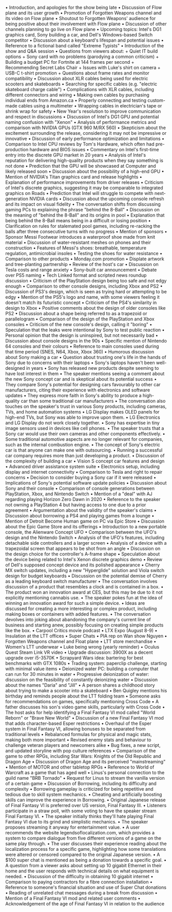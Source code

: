 • Introduction, and apologies for the show being late
• Discussion of Flow plane and its user growth
• Promotion of Forgotten Weapons channel and its video on Flow plane
• Shoutout to Forgotten Weapons' audience for being positive about their involvement with Flow plane
• Discussion of other channels planning to go live on Flow plane
• Upcoming topics: Intel's DG1 graphics card, Sony building a car, and Dell's Windows-based Switch competitor
• Discussion about a keyboard's lifespan and potential issues
• Reference to a fictional band called "Extreme Typists"
• Introduction of the show and Q&A session
• Questions from viewers about:
	+ Quiet IT build options
	+ Sony card with no problems (parodying a common criticism)
	+ Building a budget PC for Fortnite at 144 frames per second
	+ Recommending Secret Labs Chair
	+ Issues with Luke's shirt on camera
	+ USB-C t-shirt promotion
	+ Questions about frame rates and monitor compatibility
• Discussion about XLR cables being used for electric scooters and skateboards
• Searching for specific cables (e.g. "electric skateboard charge cable")
• Complications with XLR cables, including different connectors and wiring
• Making own cables by purchasing individual ends from Amazon.ca
• Properly connecting and testing custom-made cables using a multimeter
• Wrapping cables in electrician's tape or shrink wrap for safety
• New Year's resolution to improve communication and respect in discussions
• Discussion of Intel's DG1 GPU and potential naming confusion with "Xenon"
• Analysis of performance metrics and comparison with NVIDIA GPUs (GTX 960 M/RX 560)
• Skepticism about the excitement surrounding the release, considering it may not be impressive or innovative
• Discussion of early performance optimization and limitations
• Comparison to Intel CPU reviews by Tom's Hardware, which often had pre-production hardware and BIOS issues
• Commentary on Intel's first-time entry into the discrete GPU market in 20 years
• Analysis of Intel's reputation for delivering high-quality products when they say something is not done
• Prediction that the GPU will be showcased at Computer and likely released soon
• Discussion about the possibility of a high-end GPU
• Mention of NVIDIA's Titan graphics card and release highlights
• Explanation of performance improvements from driver releases
• Criticism of Intel's discrete graphics, suggesting it may be comparable to integrated graphics on Roads
• Prediction that Intel will struggle to compete with next-generation NVIDIA cards
• Discussion about the upcoming console refresh and its impact on visual fidelity
• The conversation shifts from discussing gaming PCs to explaining the phrase "behind the 8-Ball"
• Discussion on the meaning of "behind the 8-Ball" and its origins in pool
• Explanation that being behind the 8-Ball means being in a difficult or losing position
• Clarification on rules for stalemated pool games, including re-racking the balls after three consecutive turns with no progress
• Mention of sponsors
• Sponsor Messi Footwear introduces a waterproof shoe made from knit material
• Discussion of water-resistant meshes on phones and their construction
• Features of Messi's shoes: breathable, temperature regulation, antimicrobial insoles
• Testing the shoes for water resistance
• Comparison to other products
• Monday.com promotion
• Displate artwork and tree-planting partnership
• Review of the host's car
• Discussion on Tesla costs and range anxiety
• Sony-built car announcement
• Debate over PS5 naming
• Tech Linked format and scripted news roundup discussion
• Criticism of the PlayStation design being too safe and not edgy enough
• Comparison to other console designs, including Xbox and PS2
• Discussion of PS3's design, which is seen as trying hard or attempting to be edgy
• Mention of the PS5's logo and name, with some viewers feeling it doesn't match its futuristic concept
• Criticism of the PS4's similarity in design to Xbox
• Positive comments about the design of older consoles like PS2
• Discussion about a shape being referred to as a trapezoid or parallelogram
• Comparison of the design of the PlayStation and Xbox consoles
• Criticism of the new console's design, calling it "boring"
• Speculation that the leaks were intentional by Sony to test public reaction
• Personal opinion that the design is uninspired, but not necessarily bad
• Discussion about console designs in the 90s
• Specific mention of Nintendo 64 consoles and their colours
• Reference to main consoles used during that time period (SNES, N64, Xbox, Xbox 360)
• Humorous discussion about Sony making a car
• Question about trusting one's life in the hands of Sony due to concerns with their laptops
• Sony's laptops haven't been well-designed in years
• Sony has released new products despite seeming to have lost interest in them
• The speaker mentions seeing a comment about the new Sony concept car and is skeptical about its potential success
• They compare Sony's potential for designing cars favourably to other car manufacturers, citing their experience with electronics and software updates
• They express more faith in Sony's ability to produce a high-quality car than some traditional car manufacturers
• The conversation also touches on the speaker's trust in various Sony products, including cameras, TVs, and home automation systems
• LG Display makes OLED panels for high-end TVs, but Sony was able to improve upon them.
• LG Electronics and LG Display do not work closely together.
• Sony has expertise in tiny image sensors used in devices like cell phones.
• The speaker trusts that a Sony car would use their own cameras and other components effectively.
• Some traditional automotive aspects are no longer relevant for companies, such as the internal combustion engine.
• The concept of Sony's electric car is that anyone can make one with outsourcing.
• Running a successful car company requires more than just developing a product.
• Discussion of the complexity of building a car
• Vision S concept car features and design
• Advanced driver assistance system suite
• Electronics setup, including display and internet connectivity
• Comparison to Tesla and right to repair concerns
• Decision to consider buying a Sony car if it were released
• Implications of Sony's potential software update policies
• Discussion about Sony and their console
• Comparison of console generations between PlayStation, Xbox, and Nintendo Switch
• Mention of a "deal" with AJ regarding playing Horizon Zero Dawn in 2020
• Reference to the speaker not owning a PlayStation 4 but having access to one due to a prior agreement
• Argumentation about the validity of the speaker's claims
• Discussion about borrowing a PS4 and playing games from a lounge
• Mention of Detroit Become Human game on PC via Epic Store
• Discussion about the Epic Game Store and its offerings
• Introduction to a new portable console, the Alienware Concept UFO
• Comparison between the UFO's design and the Nintendo Switch
• Analysis of the UFO's features, including detachable side controllers and a larger screen
• Analysis of a device with a trapezoidal screen that appears to be shot from an angle
• Discussion on the design choice for the controller's A-frame shape
• Speculation about the device being related to Intel's Xenon discrete graphics demo
• Review of Dell's supposed concept device and its polished appearance
• Cherry MX switch updates, including a new "Hyperglide" solution and Viola switch design for budget keyboards
• Discussion on the potential demise of Cherry as a leading keyboard switch manufacturer
• The conversation involves discussion of a product that resembles a clock and is contained in a box.
• The product won an innovation award at CES, but this may be due to it not explicitly mentioning cannabis use.
• The speaker pokes fun at the idea of winning an innovation award for such a simple device.
• Ideas are discussed for creating a more interesting or complex product, including making boxes or containers with added features.
• The conversation devolves into joking about abandoning the company's current line of business and starting anew, possibly focusing on creating simple products like the box.
• Carpool Critics movie podcast
• LTX Expo (August 8-9)
• Insulation at the LTT offices
• Super Chats
• PIA rep on Wan show Nguyen
• Forgotten Weapons channel and Float plane
• LTT store merchandise
• Women's LTT underwear
• Luke being wrong (yearly reminder) 
• Oculus Quest Steam Link VR video
• Upgrade discussion: 3900X as a decent upgrade over i5-3570K
• Scrapyard Wars idea: bartering for best benchmarks with GTX 1080s
• Trading system: paperclip challenge, starting with minimal value items
• Deionized water PC: building a computer that can run for 30 minutes in water
• Progressive deionization of water: discussion on the feasibility of constantly deionizing water
• Discussion about the names "Daria" and "Jill"
• A person shares a childhood story about trying to make a scooter into a skateboard
• Ben Quigley mentions his birthday and reminds people about the LTT folding team
• Someone asks for recommendations on games, specifically mentioning Cross Code
• A father discusses his son's video game skills, particularly with Cross Code
• The host asks for help identifying a Final Fantasy VI mod called "World Reborn" or "Brave New World"
• Discussion of a new Final Fantasy VI mod that adds character-based Esper restrictions
• Overhaul of the Esper system in Final Fantasy VI, allowing bonuses to be separated from traditional levels
• Rebalanced formulas for physical and magic stats, making both more important
• Revised enemy stats and behaviour to challenge veteran players and newcomers alike
• Bug fixes, a new script, and updated storyline with pop culture references
• Comparison of the game to other RPGs, including Star Wars: Knights of the Old Republic and Dragon Age
• Discussion of Dragon Age and its perceived "mainstreaming"
• Mention of MOTOR and other tabletop RPGs
• Reference to World of Warcraft as a game that has aged well
• Linus's personal connection to the guild name "BRB Tornado"
• Request for Linus to stream the vanilla version of a certain game
• Discussion of Borrowing, including its difficulty and complexity
• Borrowing gameplay is criticized for being repetitive and tedious due to skill system mechanics.
• Cheating and artificially boosting skills can improve the experience in Borrowing.
• Original Japanese release of Final Fantasy VI is preferred over US version, Final Fantasy III.
• Listeners participate in a straw poll, with some voting to have the speaker stream Final Fantasy VI.
• The speaker initially thinks they'll hate playing Final Fantasy VI due to its grind and simplistic mechanics.
• The speaker proposes streaming it anyway for entertainment value.
• A user recommends the website legendsoflocalization.com, which provides a system to compare dialogue from five different versions of a game on the same play through.
• The user discusses their experience reading about the localization process for a specific game, highlighting how some translations were altered or censored compared to the original Japanese version.
• A $100 super chat is mentioned as being a donation towards a specific goal.
• A question from a viewer asks about setting up 10 gigabit Ethernet in their home and the user responds with technical details on what equipment is needed.
• Discussion of the difficulty in obtaining 10 gigabit internet
• Comparison to paying contractors for a fibre connection installation
• Reference to someone's financial situation and use of Super Chat donations
• Reading of unrelated chat messages during a break from discussion
• Mention of a Final Fantasy VI mod and related user comments
• Acknowledgement of the age of Final Fantasy VI in relation to the audience